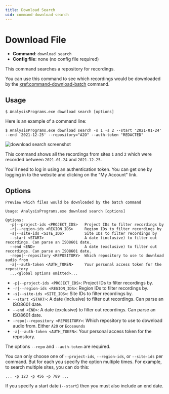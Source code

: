 ```yaml
---
title: Download Search
uid: command-download-search
---
```


# Download File

- **Command**: `download search`
- **Config file**: none (no config file required)

This command searches a repository for recordings.

You can use this command to see which recordings would be downloaded by the <xref:command-download-batch> command.

## Usage

```shell
$ AnalysisPrograms.exe download search [options]
```

Here is an example of a command line:

```shell
$ AnalysisPrograms.exe download search -s 1 -s 2 --start '2021-01-24' --end '2021-12-25' --repository="A2O" --auth-token "REDACTED"
```

![download search screenshot](~/images/download-search.png)

This command shows all the recordings from sites `1` and `2` which were recorded between `2021-01-24` and `2021-12-25`.

You'll need to log in using an authentication token. You can get one by logging in to the website and clicking on the "My Account" link.

## Options

```shell
Preview which files would be downloaded by the batch command

Usage: AnalysisPrograms.exe download search [options]

Options:
  -p|--project-ids <PROJECT_IDS>   Project IDs to filter recordings by
  -r|--region-ids <REGION_IDS>     Region IDs to filter recordings by
  -s|--site-ids <SITE_IDS>         Site IDs to filter recordings by
  --start <START>                  A date (inclusive) to filter out recordings. Can parse an ISO8601 date.
  --end <END>                      A date (exclusive) to filter out recordings. Can parse an ISO8601 date.
  -repo|--repository <REPOSITORY>  Which repository to use to download audio from
  -a|--auth-token <AUTH_TOKEN>     Your personal access token for the repository
  ...<global options omitted>...
```

- `-p|--project-ids <PROJECT_IDS>`: Project IDs to filter recordings by.
- `-r|--region-ids <REGION_IDS>`: Region IDs to filter recordings by.
- `-s|--site-ids <SITE_IDS>`: Site IDs to filter recordings by.
- `--start <START>`: A date (inclusive) to filter out recordings. Can parse an ISO8601 date.
- `--end <END>`: A date (exclusive) to filter out recordings. Can parse an ISO8601 date.
- `-repo|--repository <REPOSITORY>`: Which repository to use to download audio from. Either `A2O` or `Ecosounds`
- `-a|--auth-token <AUTH_TOKEN>`: Your personal access token for the repository.

The options `--repo` and `--auth-token` are required.

You can only choose one of `--project-ids`, `--region-ids`, or `--site-ids` per command.
But for each you specify the option multiple times. For example, to search multiple sites, you can do this:

```
... -p 123 -p 456 -p 789 ...
```

If you specify a start date (`--start`) then you must also include an end date.
